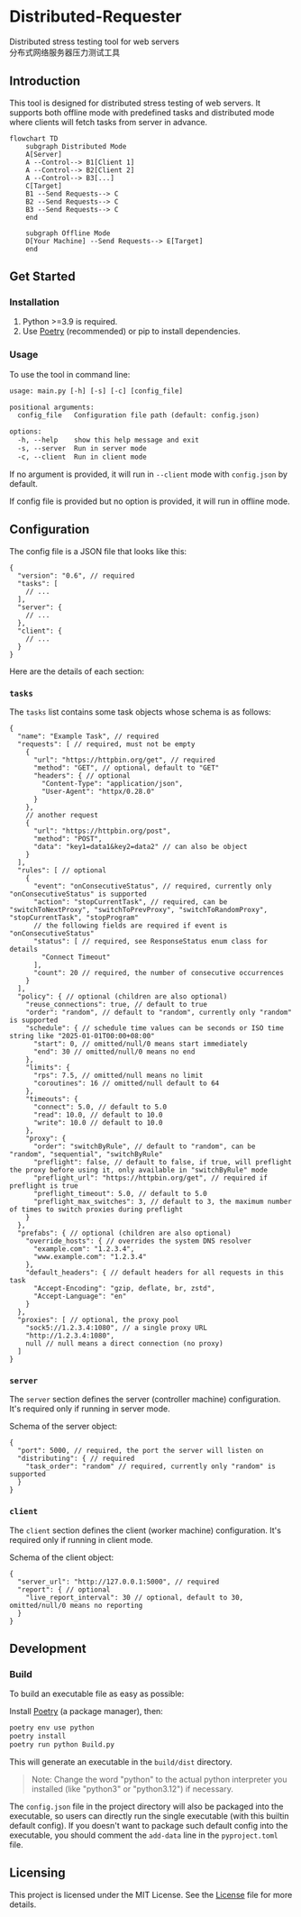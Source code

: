 Distributed-Requester
==========
Distributed stress testing tool for web servers  
分布式网络服务器压力测试工具

## Introduction

This tool is designed for distributed stress testing of web servers. It supports both offline mode with predefined tasks and distributed mode where clients will fetch tasks from server in advance.

```mermaid
flowchart TD
    subgraph Distributed Mode
    A[Server]
    A --Control--> B1[Client 1]
    A --Control--> B2[Client 2]
    A --Control--> B3[...]
    C[Target]
    B1 --Send Requests--> C
    B2 --Send Requests--> C
    B3 --Send Requests--> C
    end

    subgraph Offline Mode
    D[Your Machine] --Send Requests--> E[Target]
    end
```

## Get Started

### Installation

1. Python >=3.9 is required.
2. Use [Poetry](https://python-poetry.org) (recommended) or pip to install dependencies.

### Usage

To use the tool in command line:

```txt
usage: main.py [-h] [-s] [-c] [config_file]

positional arguments:
  config_file   Configuration file path (default: config.json)

options:
  -h, --help    show this help message and exit
  -s, --server  Run in server mode
  -c, --client  Run in client mode
```

If no argument is provided, it will run in `--client` mode with `config.json` by default.

If config file is provided but no option is provided, it will run in offline mode.

## Configuration

The config file is a JSON file that looks like this:

```jsonc
{
  "version": "0.6", // required
  "tasks": [
    // ...
  ],
  "server": {
    // ...
  },
  "client": {
    // ...
  }
}
```

Here are the details of each section:

### `tasks`

The `tasks` list contains some task objects whose schema is as follows:

```jsonc
{
  "name": "Example Task", // required
  "requests": [ // required, must not be empty
    {
      "url": "https://httpbin.org/get", // required
      "method": "GET", // optional, default to "GET"
      "headers": { // optional
        "Content-Type": "application/json",
        "User-Agent": "httpx/0.28.0"
      }
    },
    // another request
    {
      "url": "https://httpbin.org/post",
      "method": "POST",
      "data": "key1=data1&key2=data2" // can also be object
    }
  ],
  "rules": [ // optional
    {
      "event": "onConsecutiveStatus", // required, currently only "onConsecutiveStatus" is supported
      "action": "stopCurrentTask", // required, can be "switchToNextProxy", "switchToPrevProxy", "switchToRandomProxy", "stopCurrentTask", "stopProgram"
      // the following fields are required if event is "onConsecutiveStatus"
      "status": [ // required, see ResponseStatus enum class for details
        "Connect Timeout"
      ], 
      "count": 20 // required, the number of consecutive occurrences
    }
  ],
  "policy": { // optional (children are also optional)
    "reuse_connections": true, // default to true
    "order": "random", // default to "random", currently only "random" is supported
    "schedule": { // schedule time values can be seconds or ISO time string like "2025-01-01T00:00+08:00"
      "start": 0, // omitted/null/0 means start immediately
      "end": 30 // omitted/null/0 means no end
    },
    "limits": {
      "rps": 7.5, // omitted/null means no limit
      "coroutines": 16 // omitted/null default to 64
    },
    "timeouts": {
      "connect": 5.0, // default to 5.0
      "read": 10.0, // default to 10.0
      "write": 10.0 // default to 10.0
    },
    "proxy": {
      "order": "switchByRule", // default to "random", can be "random", "sequential", "switchByRule"
      "preflight": false, // default to false, if true, will preflight the proxy before using it, only available in "switchByRule" mode
      "preflight_url": "https://httpbin.org/get", // required if preflight is true
      "preflight_timeout": 5.0, // default to 5.0
      "preflight_max_switches": 3, // default to 3, the maximum number of times to switch proxies during preflight
    }
  },
  "prefabs": { // optional (children are also optional)
    "override_hosts": { // overrides the system DNS resolver
      "example.com": "1.2.3.4",
      "www.example.com": "1.2.3.4"
    },
    "default_headers": { // default headers for all requests in this task
      "Accept-Encoding": "gzip, deflate, br, zstd",
      "Accept-Language": "en"
    }
  },
  "proxies": [ // optional, the proxy pool
    "sock5://1.2.3.4:1080", // a single proxy URL
    "http://1.2.3.4:1080",
    null // null means a direct connection (no proxy)
  ]
}
```

### `server`

The `server` section defines the server (controller machine) configuration. It's required only if running in server mode.

Schema of the server object:

```jsonc
{
  "port": 5000, // required, the port the server will listen on
  "distributing": { // required
    "task_order": "random" // required, currently only "random" is supported
  }
}
```

### `client`

The `client` section defines the client (worker machine) configuration. It's required only if running in client mode.

Schema of the client object:

```jsonc
{
  "server_url": "http://127.0.0.1:5000", // required
  "report": { // optional
    "live_report_interval": 30 // optional, default to 30, omitted/null/0 means no reporting
  }
}
```

## Development

### Build

To build an executable file as easy as possible:

Install [Poetry](https://python-poetry.org) (a package manager), then:

```bash
poetry env use python
poetry install
poetry run python Build.py
```

This will generate an executable in the `build/dist` directory.

> Note: Change the word "python" to the actual python interpreter you installed (like "python3" or "python3.12") if necessary.

The `config.json` file in the project directory will also be packaged into the executable, so users can directly run the single executable (with this builtin default config).
If you doesn't want to package such default config into the executable, you should comment the `add-data` line in the `pyproject.toml` file.

## Licensing

This project is licensed under the MIT License. See the [License](https://github.com/isHarryh/Distributed-Requester/blob/main/LICENSE) file for more details.
